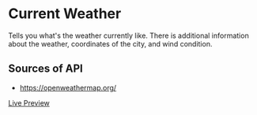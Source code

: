 # Current Weather
Tells you what's the weather currently like. There is additional information about the weather, coordinates of the city, and wind condition.

## Sources of API
- https://openweathermap.org/

[Live Preview](https://current-weather-fd.herokuapp.com/)